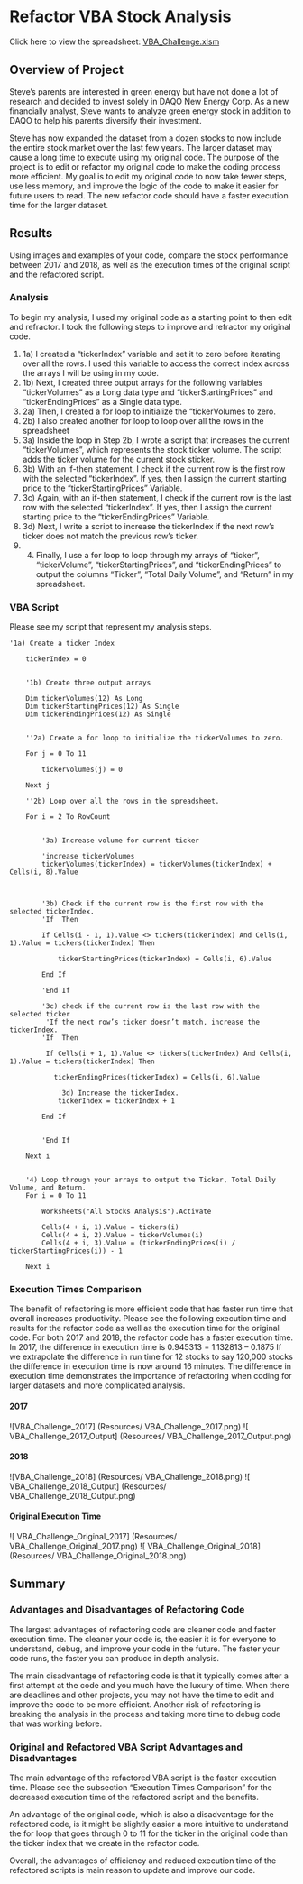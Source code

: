 # Refactor VBA Stock Analysis 
Click here to view the spreadsheet: [VBA_Challenge.xlsm](Kickstarter_Challenge.xlsm)

## Overview of Project
Steve’s parents are interested in green energy but have not done a lot of research and decided to invest solely in DAQO New Energy Corp. As a new financially analyst, Steve wants to analyze green energy stock in addition to DAQO to help his parents diversify their investment. 

Steve has now expanded the dataset from a dozen stocks to now include the entire stock market over the last few years. The larger dataset may cause a long time to execute using my original code. The purpose of the project is to edit or refactor my original code to make the coding process more efficient. My goal is to edit my original code to now take fewer steps, use less memory, and improve the logic of the code to make it easier for future users to read. The new refactor code should have a faster execution time for the larger dataset. 

## Results
Using images and examples of your code, compare the stock performance between 2017 and 2018, as well as the execution times of the original script and the refactored script.

### Analysis 
To begin my analysis, I used my original code as a starting point to then edit and refractor. I took the following steps to improve and refractor my original code. 
1.	1a) I created a “tickerIndex” variable and set it to zero before iterating over all the rows. I used this variable to access the correct index across the arrays I will be using in my code. 
1.	1b) Next, I created three output arrays for the following variables “tickerVolumes” as a Long data type and “tickerStartingPrices” and “tickerEndingPrices” as a Single data type. 
2.	2a) Then, I created a for loop to initialize the “tickerVolumes to zero. 
2.	2b) I also created another for loop to loop over all the rows in the spreadsheet
3.	3a) Inside the loop in Step 2b, I wrote a script that increases the current “tickerVolumes”, which represents the stock ticker volume. The script adds the ticker volume for the current stock sticker. 
3.	3b) With an if-then statement, I check if the current row is the first row with the selected “tickerIndex”. If yes, then I assign the current starting price to the “tickerStartingPrices” Variable. 
3.	3c) Again, with an if-then statement, I check if the current row is the last row with the selected “tickerIndex”. If yes, then I assign the current starting price to the “tickerEndingPrices” Variable. 
3.	3d) Next, I write a script to increase the tickerIndex if the next row’s ticker does not match the previous row’s ticker. 
4.	4) Finally, I use a for loop to loop through my arrays of “ticker”, “tickerVolume”, “tickerStartingPrices”,  and “tickerEndingPrices” to output the columns “Ticker”, “Total Daily Volume”, and “Return” in my spreadsheet. 

### VBA Script
Please see my script that represent my analysis steps. 

```
'1a) Create a ticker Index
    
    tickerIndex = 0
    

    '1b) Create three output arrays
    
    Dim tickerVolumes(12) As Long
    Dim tickerStartingPrices(12) As Single
    Dim tickerEndingPrices(12) As Single
    
    
    ''2a) Create a for loop to initialize the tickerVolumes to zero.
    
    For j = 0 To 11
        
        tickerVolumes(j) = 0
    
    Next j
        
    ''2b) Loop over all the rows in the spreadsheet.

    For i = 2 To RowCount
    
    
        '3a) Increase volume for current ticker
        
        'increase tickerVolumes
        tickerVolumes(tickerIndex) = tickerVolumes(tickerIndex) + Cells(i, 8).Value
            
                
        
        '3b) Check if the current row is the first row with the selected tickerIndex.
        'If  Then
        
        If Cells(i - 1, 1).Value <> tickers(tickerIndex) And Cells(i, 1).Value = tickers(tickerIndex) Then
            
            tickerStartingPrices(tickerIndex) = Cells(i, 6).Value
        
        End If
            
        'End If
        
        '3c) check if the current row is the last row with the selected ticker
         'If the next row’s ticker doesn’t match, increase the tickerIndex.
        'If  Then
        
         If Cells(i + 1, 1).Value <> tickers(tickerIndex) And Cells(i, 1).Value = tickers(tickerIndex) Then
        
           tickerEndingPrices(tickerIndex) = Cells(i, 6).Value
            
            '3d) Increase the tickerIndex.
            tickerIndex = tickerIndex + 1
        
        End If


        'End If
        
    Next i
    

    '4) Loop through your arrays to output the Ticker, Total Daily Volume, and Return.
    For i = 0 To 11
        
        Worksheets("All Stocks Analysis").Activate
        
        Cells(4 + i, 1).Value = tickers(i)
        Cells(4 + i, 2).Value = tickerVolumes(i)
        Cells(4 + i, 3).Value = (tickerEndingPrices(i) / tickerStartingPrices(i)) - 1
        
    Next i
```

### Execution Times Comparison 
The benefit of refactoring is more efficient code that has faster run time that overall increases productivity. Please see the following execution time and results for the refactor code as well as the execution time for the original code. For both 2017 and 2018, the refactor code has a faster execution time. In 2017, the difference in execution time is 0.945313 = 1.132813 – 0.1875 If we extrapolate the difference in run time for 12 stocks to say 120,000 stocks the difference in execution time is now around 16 minutes. The difference in execution time demonstrates the importance of refactoring when coding for larger datasets and more complicated analysis. 

#### 2017 
![VBA_Challenge_2017] (Resources/ VBA_Challenge_2017.png)
![ VBA_Challenge_2017_Output] (Resources/ VBA_Challenge_2017_Output.png)

#### 2018 
![VBA_Challenge_2018] (Resources/ VBA_Challenge_2018.png)
![ VBA_Challenge_2018_Output] (Resources/ VBA_Challenge_2018_Output.png)

#### Original Execution Time 
![ VBA_Challenge_Original_2017] (Resources/ VBA_Challenge_Original_2017.png)
![ VBA_Challenge_Original_2018] (Resources/ VBA_Challenge_Original_2018.png)

## Summary 

### Advantages and Disadvantages of Refactoring Code
The largest advantages of refactoring code are cleaner code and faster execution time. The cleaner your code is, the easier it is for everyone to understand, debug, and improve your code in the future. The faster your code runs, the faster you can produce in depth analysis. 

The main disadvantage of refactoring code is that it typically comes after a first attempt at the code and you much have the luxury of time. When there are deadlines and other projects, you may not have the time to edit and improve the code to be more efficient. Another risk of refactoring is breaking the analysis in the process and taking more time to debug code that was working before. 

### Original and Refactored VBA Script Advantages and Disadvantages 
The main advantage of the refactored VBA script is the faster execution time. Please see the subsection “Execution Times Comparison” for the decreased execution time of the refactored script and the benefits. 

An advantage of the original code, which is also a disadvantage for the refactored code, is it might be slightly easier a more intuitive to understand the for loop that goes through 0 to 11 for the ticker in the original code than the ticker index that we create in the refactor code. 

Overall, the advantages of efficiency and reduced execution time of the refactored scripts is main reason to update and improve our code.  


